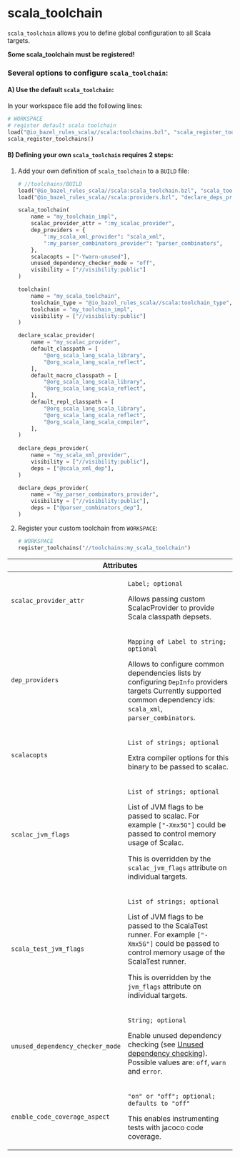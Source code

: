 # scala_toolchain

`scala_toolchain` allows you to define global configuration to all Scala targets.

**Some scala_toolchain must be registered!**

### Several options to configure `scala_toolchain`:

#### A) Use the default `scala_toolchain`:

In your workspace file add the following lines:

```python
# WORKSPACE
# register default scala toolchain
load("@io_bazel_rules_scala//scala:toolchains.bzl", "scala_register_toolchains")
scala_register_toolchains()
```

#### B) Defining your own `scala_toolchain` requires 2 steps:

1. Add your own definition of `scala_toolchain` to a `BUILD` file:
    ```python
    # //toolchains/BUILD
    load("@io_bazel_rules_scala//scala:scala_toolchain.bzl", "scala_toolchain")
    load("@io_bazel_rules_scala//scala:providers.bzl", "declare_deps_provider")

    scala_toolchain(
        name = "my_toolchain_impl",
        scalac_provider_attr = ":my_scalac_provider",
        dep_providers = {
            ":my_scala_xml_provider": "scala_xml",
            ":my_parser_combinators_provider": "parser_combinators",
        },
        scalacopts = ["-Ywarn-unused"],
        unused_dependency_checker_mode = "off",
        visibility = ["//visibility:public"]
    )

    toolchain(
        name = "my_scala_toolchain",
        toolchain_type = "@io_bazel_rules_scala//scala:toolchain_type",
        toolchain = "my_toolchain_impl",
        visibility = ["//visibility:public"]
    )
   
    declare_scalac_provider(
        name = "my_scalac_provider",
        default_classpath = [
            "@org_scala_lang_scala_library",
            "@org_scala_lang_scala_reflect",
        ],
        default_macro_classpath = [
            "@org_scala_lang_scala_library",
            "@org_scala_lang_scala_reflect",
        ],
        default_repl_classpath = [
            "@org_scala_lang_scala_library",
            "@org_scala_lang_scala_reflect",
            "@org_scala_lang_scala_compiler",
        ],
    )
     
    declare_deps_provider(
        name = "my_scala_xml_provider",
        visibility = ["//visibility:public"],
        deps = ["@scala_xml_dep"],
    )
    
    declare_deps_provider(
        name = "my_parser_combinators_provider",
        visibility = ["//visibility:public"],
        deps = ["@parser_combinators_dep"],
    )
    ```

2. Register your custom toolchain from `WORKSPACE`:
    ```python
    # WORKSPACE
    register_toolchains("//toolchains:my_scala_toolchain")
    ```

<table class="table table-condensed table-bordered table-params">
  <colgroup>
    <col class="col-param" />
    <col class="param-description" />
  </colgroup>
  <thead>
    <tr>
      <th colspan="2">Attributes</th>
    </tr>
  </thead>
  <tbody>
    <tr>
      <td><code>scalac_provider_attr</code></td>
      <td>
        <p><code>Label; optional</code></p>
        <p>
          Allows passing custom ScalacProvider to provide Scala classpath depsets.
        </p>
      </td>
    </tr>
    <tr>
      <td><code>dep_providers</code></td>
      <td>
        <p><code>Mapping of Label to string; optional</code></p>
        <p>
          Allows to configure common dependencies lists by configuring <code>DepInfo</code> providers targets 
          Currently supported common dependency ids: <code>scala_xml</code>, <code>parser_combinators</code>.     
        </p>
      </td>
    </tr>
    <tr>
      <td><code>scalacopts</code></td>
      <td>
        <p><code>List of strings; optional</code></p>
        <p>
          Extra compiler options for this binary to be passed to scalac. 
        </p>
      </td>
    </tr>
    <tr>
      <td><code>scalac_jvm_flags</code></td>
      <td>
        <p><code>List of strings; optional</code></p>
        <p>
          List of JVM flags to be passed to scalac. For example <code>["-Xmx5G"]</code> could be passed to control memory usage of Scalac.
        </p>
        <p>
          This is overridden by the <code>scalac_jvm_flags</code> attribute on individual targets.
        </p>
      </td>
    </tr>
    <tr>
      <td><code>scala_test_jvm_flags</code></td>
      <td>
        <p><code>List of strings; optional</code></p>
        <p>
          List of JVM flags to be passed to the ScalaTest runner. For example <code>["-Xmx5G"]</code> could be passed to control memory usage of the ScalaTest runner.
        </p>
        <p>
          This is overridden by the <code>jvm_flags</code> attribute on individual targets.
        </p>
      </td>
    </tr>
    <tr>
      <td><code>unused_dependency_checker_mode</code></td>
      <td>
        <p><code>String; optional</code></p>
        <p>
          Enable unused dependency checking (see <a href="https://github.com/bazelbuild/rules_scala#experimental-unused-dependency-checking">Unused dependency checking</a>).
          Possible values are: <code>off</code>, <code>warn</code> and <code>error</code>.
        </p>
      </td>
    </tr>
    <tr>
      <td><code>enable_code_coverage_aspect</code></td>
      <td>
        <p><code>"on" or "off"; optional; defaults to "off"</code></p>
        <p>
            This enables instrumenting tests with jacoco code coverage.
        </p>
      </td>
    </tr>
  </tbody>
</table>
